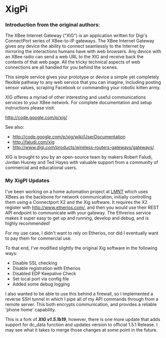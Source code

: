 # XigPi

### Introduction from the original authors:

The XBee Internet Gateway ("XIG") is an application written for Digi's ConnectPort series of XBee-to-IP gateways. The XBee Internet Gateway gives any device the ability to connect seamlessly to the Internet by mirroring the interactions humans have with web browsers. Any device with an XBee radio can send a web URL to the XIG and receive back the contents of that web page. All the tricky technical aspects of web connections are all handled for you behind the scenes.

This simple service gives your prototype or device a simple yet completely flexible pathway to any web service that you can imagine, including posting sensor values, scraping Facebook or commanding your robotic kitten army.

XIG offeres a myriad of other interesting and useful communications services to your XBee network. For complete documentation and setup instructions please visit:

http://code.google.com/p/xig/

See also:

* http://code.google.com/p/xig/wiki/UserDocumentation
* http://faludi.com/xig
* http://www.digi.com/products/wireless-routers-gateways/gateways/

XIG is brought to you by an open-source team by makers Robert Faludi, Jordan Husney and Ted Hayes with valuable support from a community of commercial and educational users.

### My XigPI Updates

I've been working on a home automation project at [LMNT](http://lmnt.co) which uses XBees as the backbone for network communication, initially controlling them using a Connectport X2 and the Xig software. It requires the X2 register with http://www.etherios.com/, and then you would use their REST API endpoint to communicate with your gateway. The Ethrerios service makes it super easy to get up and running, develop and debug, and is highly recommended!  

For my use case, I didn't want to rely on Etherios, nor did I eventually want to pay them for commercial use.

To that end, I've modified slightly the original Xig software in the following ways:
* Disable SSL checking
* Disable registration with Etherios
* Disabled EDP Keepalive Check
* Set local port via config file
* Added some debug logging

I also wanted to be able to use this behind a firewall, so I implemented a reverse SSH tunnel in which I pipe all of my API commands through from a remote server. This both encrypts communication, and provides a reliable 'phone home' capability.

This is a fork of ***XIG v1.5.1b19***, however, there is one more update that adds support for dc_data function and updates version to official 1.5.1 Release. I may see what it takes to merge those changes at some point in the future. 
